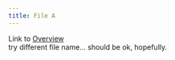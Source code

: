 ```yaml
---
title: File A
---
```

Link to [Overview](../overview)  
try different file name... should be ok, hopefully.
